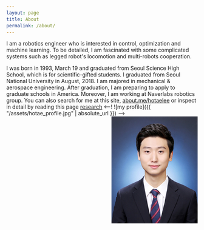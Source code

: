 ```yaml
---
layout: page
title: About
permalink: /about/
---
```

I am a robotics engineer who is interested in control, optimization and machine learning. To be detailed, I am fascinated with some complicated systems such as legged robot's locomotion and multi-robots cooperation.

I was born in 1993, March 19 and graduated from Seoul Science High School, which is for scientific-gifted students.
I graduated from Seoul National University in August, 2018. I am majored in mechanical & aerospace engineering. After graduation, I am preparing to apply to graduate schools in America. Moreover, I am working at Naverlabs robotics group. You can also search for me at this site, [about.me/hotaelee](http://about.me/hotaelee) or inspect in detail by reading this page [research](/research)
<--!
![my profile]({{ "/assets/hotae_profile.jpg" | absolute_url }})
<img align="right" src= "/assets/hotae_profile.jpg">
-->
  <div class="profile col one right">    
      <img class="one" /assets/hotae_profile.jpg">    
  </div>

